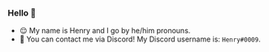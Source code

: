 ### Hello 👋

<!-- **Henry055/Henry055** is a ✨ _special_ ✨ repository because its `README.md` (this file) appears on your GitHub profile. -->

- 😌 My name is Henry and I go by he/him pronouns.
- 💬 You can contact me via Discord! My Discord username is: `Henry#0009`.
